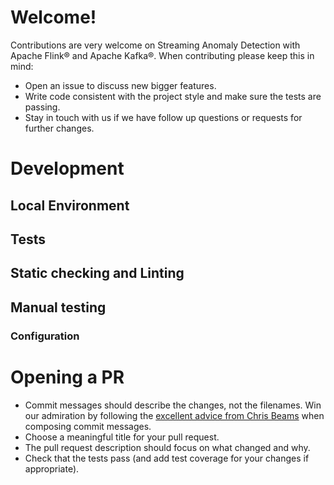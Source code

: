 # Welcome!

Contributions are very welcome on Streaming Anomaly Detection with Apache Flink® and Apache Kafka®. When contributing please keep this in mind:

- Open an issue to discuss new bigger features.
- Write code consistent with the project style and make sure the tests are passing.
- Stay in touch with us if we have follow up questions or requests for further changes.

# Development

## Local Environment


## Tests


## Static checking and Linting


## Manual testing


### Configuration


# Opening a PR

- Commit messages should describe the changes, not the filenames. Win our admiration by following
  the [excellent advice from Chris Beams](https://chris.beams.io/posts/git-commit/) when composing
  commit messages.
- Choose a meaningful title for your pull request.
- The pull request description should focus on what changed and why.
- Check that the tests pass (and add test coverage for your changes if appropriate).
